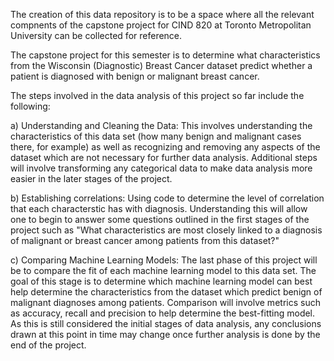 The creation of this data repository is to be a space where all the relevant compnents of the capstone project for CIND 820 at Toronto Metropolitan University can be collected for reference. 

The capstone project for this semester is to determine what characteristics from the Wisconsin (Diagnostic) Breast Cancer dataset predict whether a patient is diagnosed with benign or malignant breast cancer.

The steps involved in the data analysis of this project so far include the following:

a) Understanding and Cleaning the Data: This involves understanding the characteristics of this data set (how many benign and malignant cases there, for example) as well as recognizing and removing any aspects of the dataset which are not necessary for further data analysis. Additional steps will involve transforming any categorical data to make data analysis more easier in the later stages of the project. 

b) Establishing correlations: Using code to determine the level of correlation that each characterstic has with diagnosis. Understanding this will allow one to begin to answer some questions outlined in the first stages of the project such as "What characteristics are most closely linked to a diagnosis of malignant or breast cancer among patients from this dataset?"

c) Comparing Machine Learning Models: The last phase of this project will be to compare the fit of each machine learning model to this data set. The goal of this stage is to determine which machine learning model can best help determine the characteristics from the dataset which predict benign of malignant diagnoses among patients. Comparison will involve metrics such as accuracy, recall and precision to help determine the best-fitting model. As this is still considered the initial stages of data analysis, any conclusions drawn at this point in time may change once further analysis is done by the end of the project. 
